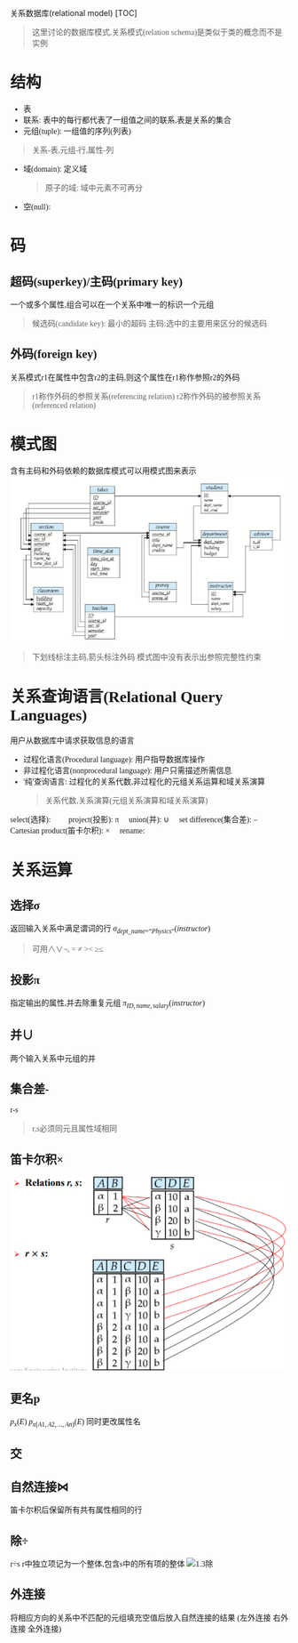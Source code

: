 关系数据库(relational model)
[TOC]
<font face = "Consolas">

> 这里讨论的数据库模式,关系模式(relation schema)是类似于类的概念而不是实例
# 结构
* 表
* 联系: 表中的每行都代表了一组值之间的联系,表是关系的集合
* 元组(tuple): 一组值的序列(列表)
> 关系-表,元组-行,属性-列
* 域(domain): 定义域
    > 原子的域: 域中元素不可再分
* 空(null):

# 码
## 超码(superkey)/主码(primary key)
一个或多个属性,组合可以在一个关系中唯一的标识一个元组 
>候选码(candidate key): 最小的超码
主码:选中的主要用来区分的候选码
## 外码(foreign key)
关系模式r1在属性中包含r2的主码,则这个属性在r1称作参照r2的外码
>r1称作外码的参照关系(referencing relation)
r2称作外码的被参照关系(referenced relation)

# 模式图
含有主码和外码依赖的数据库模式可以用模式图来表示
![1.1模式图](./pics/02/1.1模式图.png)
> 下划线标注主码,箭头标注外码
模式图中没有表示出参照完整性约束

# 关系查询语言(Relational Query Languages)
用户从数据库中请求获取信息的语言
* 过程化语言(Procedural language): 
用户指导数据库操作
* 非过程化语言(nonprocedural language): 
用户只需描述所需信息
* '纯'查询语言: 
过程化的关系代数,非过程化的元组关系运算和域关系演算
    > 关系代数,关系演算(元组关系演算和域关系演算)

select(选择): 
 project(投影): π
 union(并): ∪
 set difference(集合差): –
 Cartesian product(笛卡尔积): ×
 rename: 

# 关系运算
## 选择σ
返回输入关系中满足谓词的行
$σ _{dept\_name=“Physics”}(instructor)$
> 可用∧∨¬, = ≠ >< ≥≤
## 投影π
指定输出的属性,并去除重复元组
$π_{ID, name, salary} (instructor)$
## 并∪
两个输入关系中元组的并
## 集合差-
r-s
>r,s必须同元且属性域相同
## 笛卡尔积×
![1.2笛卡尔积](./pics/02/1.2笛卡尔积.png)
## 更名p
$p_x(E)$ 
$p_{x(A1,A2,...,An)}(E)$ 同时更改属性名
## 交
## 自然连接⋈
笛卡尔积后保留所有共有属性相同的行
## 除÷
r÷s
r中独立项记为一个整体,包含s中的所有项的整体
![1.3除](./pics/02/1.3除.png)
## 外连接
将相应方向的关系中不匹配的元组填充空值后放入自然连接的结果
(左外连接 右外连接 全外连接)